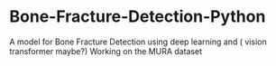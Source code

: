 # Bone-Fracture-Detection-Python
A model for Bone Fracture Detection using deep learning and ( vision transformer maybe?)
Working on the MURA dataset
